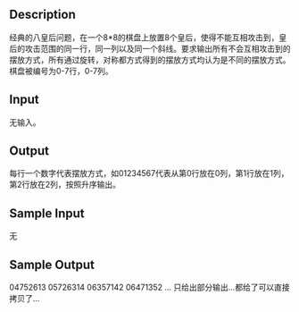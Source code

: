 ## Description

经典的八皇后问题，在一个8*8的棋盘上放置8个皇后，使得不能互相攻击到，皇后的攻击范围的同一行，同一列以及同一个斜线。要求输出所有不会互相攻击到的摆放方式，所有通过旋转，对称都方式得到的摆放方式均认为是不同的摆放方式。棋盘被编号为0-7行，0-7列。 

## Input

无输入。

## Output

每行一个数字代表摆放方式，如01234567代表从第0行放在0列，第1行放在1列， 
第2行放在2列，按照升序输出。 

## Sample Input

无

## Sample Output

04752613
05726314
06357142
06471352
…
只给出部分输出…都给了可以直接拷贝了…